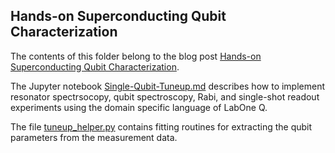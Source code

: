 ## Hands-on Superconducting Qubit Characterization

The contents of this folder belong to the blog post [Hands-on Superconducting Qubit Characterization](https://www.zhinst.com/blogs/hands-superconducting-qubit-characterization).

The Jupyter notebook [Single-Qubit-Tuneup.md](Single-Qubit-Tuneup.md) describes how to implement resonator spectrsocopy, qubit spectroscopy, Rabi, and single-shot readout experiments using the domain specific language of LabOne Q.

The file [tuneup_helper.py](tuneup_helper.py) contains fitting routines for extracting the qubit parameters from the measurement data.
